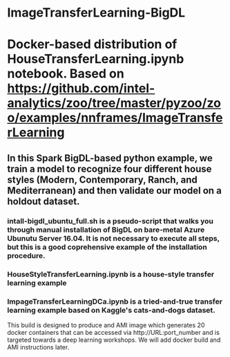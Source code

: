 # ImageTransferLearning-BigDL
# Docker-based distribution of HouseTransferLearning.ipynb notebook. Based on https://github.com/intel-analytics/zoo/tree/master/pyzoo/zoo/examples/nnframes/ImageTransferLearning
## In this Spark BigDL-based python example, we train a model to recognize four different house styles (Modern, Contemporary, Ranch, and Mediterranean) and then validate our model on a holdout dataset. 
### intall-bigdl_ubuntu_full.sh is a pseudo-script that walks you through manual installation of BigDL on bare-metal Azure Ubunutu Server 16.04. It is not necessary to execute all steps, but this is a good coprehensive example of the installation procedure.
### HouseStyleTransferLearning.ipynb is a house-style transfer learning example
### ImpageTransferLearningDCa.ipynb is a tried-and-true transfer learning example based on Kaggle's cats-and-dogs dataset.

This build is designed to produce and AMI image which generates 20 docker containers that can be accessed via http://URL:port_number and is targeted towards a deep learning workshops.
We will add docker build and AMI instructions later. 
